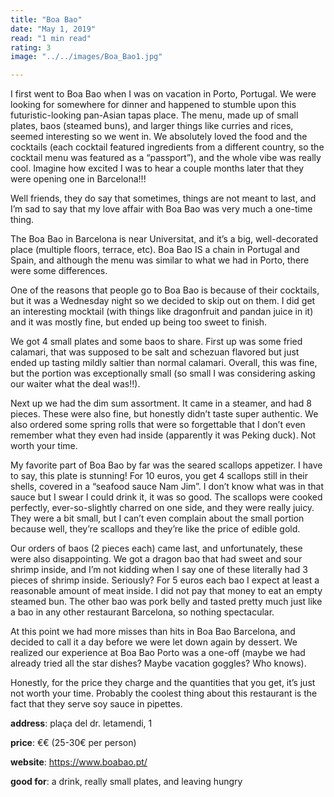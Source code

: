 ```yaml
---
title: "Boa Bao"
date: "May 1, 2019"
read: "1 min read" 
rating: 3
image: "../../images/Boa_Bao1.jpg"

---
```


I first went to Boa Bao when I was on vacation in Porto, Portugal. We were looking for somewhere for dinner and happened to stumble upon this futuristic-looking pan-Asian tapas place. The menu, made up of small plates, baos (steamed buns), and larger things like curries and rices, seemed interesting so we went in. We absolutely loved the food and the cocktails (each cocktail featured ingredients from a different country, so the cocktail menu was featured as a “passport”), and the whole vibe was really cool. Imagine how excited I was to hear a couple months later that they were opening one in Barcelona!!!

Well friends, they do say that sometimes, things are not meant to last, and I’m sad to say that my love affair with Boa Bao was very much a one-time thing.

The Boa Bao in Barcelona is near Universitat, and it’s a big, well-decorated place (multiple floors, terrace, etc). Boa Bao IS a chain in Portugal and Spain, and although the menu was similar to what we had in Porto, there were some differences.

One of the reasons that people go to Boa Bao is because of their cocktails, but it was a Wednesday night so we decided to skip out on them. I did get an interesting mocktail (with things like dragonfruit and pandan juice in it) and it was mostly fine, but ended up being too sweet to finish.

We got 4 small plates and some baos to share. First up was some fried calamari, that was supposed to be salt and schezuan flavored but just ended up tasting mildly saltier than normal calamari. Overall, this was fine, but the portion was exceptionally small (so small I was considering asking our waiter what the deal was!!).

Next up we had the dim sum assortment. It came in a steamer, and had 8 pieces. These were also fine, but honestly didn’t taste super authentic. We also ordered some spring rolls that were so forgettable that I don’t even remember what they even had inside (apparently it was Peking duck). Not worth your time.

My favorite part of Boa Bao by far was the seared scallops appetizer. I have to say, this plate is stunning! For 10 euros, you get 4 scallops still in their shells, covered in a “seafood sauce Nam Jim”. I don’t know what was in that sauce but I swear I could drink it, it was so good. The scallops were cooked perfectly, ever-so-slightly charred on one side, and they were really juicy. They were a bit small, but I can’t even complain about the small portion because well, they’re scallops and they’re like the price of edible gold.

Our orders of baos (2 pieces each) came last, and unfortunately, these were also disappointing. We got a dragon bao that had sweet and sour shrimp inside, and I’m not kidding when I say one of these literally had 3 pieces of shrimp inside. Seriously? For 5 euros each bao I expect at least a reasonable amount of meat inside. I did not pay that money to eat an empty steamed bun. The other bao was pork belly and tasted pretty much just like a bao in any other restaurant Barcelona, so nothing spectacular.

At this point we had more misses than hits in Boa Bao Barcelona, and decided to call it a day before we were let down again by dessert. We realized our experience at Boa Bao Porto was a one-off (maybe we had already tried all the star dishes? Maybe vacation goggles? Who knows).

Honestly, for the price they charge and the quantities that you get, it’s just not worth your time. Probably the coolest thing about this restaurant is the fact that they serve soy sauce in pipettes.

**address**: plaça del dr. letamendi, 1

**price**: €€ (25-30€ per person)

**website**: https://www.boabao.pt/

**good for**: a drink, really small plates, and leaving hungry